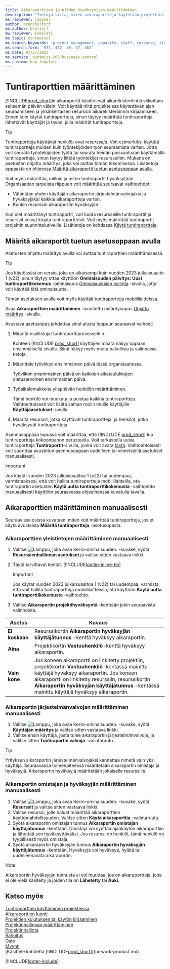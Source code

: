 ```yaml
---
title: Aikaraporttien ja niiden hyväksymisen määrittäminen
description: 'Tietoja siitä, miten aikaraportteja käytetään projektien ja resurssien ajan seuraamiseen.'
ms.reviewer: jswymer
author: brentholtorf
ms.author: bholtorf
mw.reviewer: ivkoleti
ms.topic: conceptual
ms.search.keywords: 'project management, capacity, staff, resource, time sheet'
ms.search.form: '977, 462, 76, 77, 462'
ms.date: 07/27/2023
ms.service: dynamics-365-business-central
ms.custom: bap-template
---
```

# Tuntiraporttien määrittäminen

[!INCLUDE[prod_short](includes/prod_short.md)]in aikaraportit käsittelevät aikarekisteröintiä viikoittain seitsemän päivän välein. Voit käyttää niitä projekteissa käytettävän ajan seuraamiseen ja yksinkertaisen resurssin aikarekisteröinnin kirjaamiseen. Ennen kuin käytät tuntiraportteja, sinun täytyy määrittää tuntiraportteja lähettävät käyttäjät ja tavan, jolla määrität tuntiraportteja.  

> [!TIP]
> Tuntiraportteja käyttävät henkilöt ovat *resursseja*. Voit esimerkiksi käyttää tuntiraportteja muiden kuin työntekijöiden työn seuraamista varten. Jotta voit seurata työntekijöiden työtä tai seurata heidän poissaoloaan käyttämällä tuntiraportteja, sinun täytyy liittää työntekijät resursseihin. Mukana on asetusten ohjattu määritys, joka voi auttaa tämän tekemisessä. Lisätietoja oppaasta on ohjeessa [Määritä aikaraportit tuetun asetusoppaan avulla](#set-up-time-sheets-with-the-assisted-setup-guide).  

Voit myös määrittää, milloin ja miten tuntiraportit hyväksytään. Organisaation tarpeista riippuen voit määrittää seuraavat vaihtoehdot:

* Vähintään yhden käyttäjän aikaraportin järjestelmänvalvojaksi ja hyväksyjäksi kaikkia aikaraportteja varten.
* Kunkin resurssin aikaraportin hyväksyjän.

Kun olet määrittänyt tuntiraportit, voit luoda resursseille tuntiraportit ja resurssit voivat kirjata tuntiraporttirivit. Voit myös määrittää tuntiraportit projektin suunnitteluriveille. Lisätietoja on kohdassa [Käytä tuntiraportteja](projects-how-use-time-sheets.md).  

## Määritä aikaraportit tuetun asetusoppaan avulla

Asetusten ohjattu määritys avulla voi auttaa tuntiraporttien määrittämisessä.  

> [!TIP]
> Jos käytössäsi on versio, joka on aikaisempi kuin vuoden 2023 julkaisuaalto 1 (v22), sinun täytyy ottaa käyttöön **Ominaisuuden päivitys: Uusi tuntiraporttikokemus** -ominaisuus [Ominaisuuksien hallinta](https://businesscentral.dynamics.com/?page=2610) -sivulla, jotta voit käyttää tätä ominaisuutta.
>
> Tämän asetuksen avulla voit myös käyttää tuntiraportteja mobiililaitteissa.

Avaa **Aikaraporttien määrittäminen** -avustettu määritysopas [Ohjattu määritys](https://businesscentral.dynamics.com/?page=1801) -sivulla.

Avustava asetusopas johdattaa sinut alusta loppuun seuraavat vaiheet:

1. Määritä osallistujat tuntiraporttiprosesseihin.

    Kohteen [!INCLUDE [prod_short](includes/prod_short.md)] käyttäjien määrä näkyy oppaan ensimmäisellä sivulla. Siinä näkyy myös muita pakollisia ja valinnaisia tietoja.  
2. Määrittele työviikon ensimmäinen päivä tässä organisaatiossa.

    Työviikon ensimmäinen päivä on kaikkien aikataulukkojen oletusarvoinen ensimmäinen päivä.
3. Työaikalomakkeita ylläpitävän henkilön määrittäminen.

    Tämä henkilö voi muokata ja poistaa kaikkia tuntiraportteja. Vaihtoehtoisesti voit lisätä saman roolin muille käyttäjille **Käyttäjäasetukset**-sivulla.
4. Määritä resurssit, jotka käyttävät tuntiraportteja, ja henkilöt, jotka hyväksyvät tuntiraportteja.

Asennusoppaan lopussa voit määrittää, että [!INCLUDE [prod_short](includes/prod_short.md)] luo tuntiraportteja kokoonpanon perusteella. Voit tarkastella uusia tuntiraportteja **Tuntiraportit**-sivulla, jonka voit avata [tästä](https://businesscentral.dynamics.com/?page=951). Vaihtoehtoisesti voit suorittaa avustetun asennusoppaan uudelleen tai viimeistellä asetukset manuaalisesti.

> [!IMPORTANT]
> Jos käytät vuoden 2023 julkaisuaaltoa 1 (v22) tai uudempaa, varmistaaksesi, että voit hallita tuntiraportteja mobiililaitteilla, ota tuntiraportin asetusten **Käytä uutta tuntiraporttikokemusta** -vaihtoehto manuaalisesti käyttöön seuraavassa ohjeaiheessa kuvatulla tavalla.

## Aikaraporttien määrittäminen manuaalisesti

Seuraavissa osissa kuvataan, miten voit määrittää tuntiraportteja, jos et käytä avusteista **Määritä tuntiraportteja** -asetusopasta.  

### Aikaraporttien yleistietojen määrittäminen manuaalisesti

1. Valitse ![Lamppu, joka avaa Kerro-ominaisuuden.](media/ui-search/search_small.png "Kerro, mitä haluat tehdä") -kuvake, syötä **Resurssienhallinnan asetukset** ja valitse sitten vastaava linkki.  
1. Täytä tarvittavat kentät. [!INCLUDE[tooltip-inline-tip](includes/tooltip-inline-tip_md.md)]

   > [!IMPORTANT]
   > Jos käytät vuoden 2023 julkaisuaaltoa 1 (v22) tai uudempaa, varmista, että voit hallita tuntiraportteja mobiililaitteissa, ota käyttöön **Käytä uutta tuntiraporttikokemusta** -vaihtoehto.
1. Valitse **Aikaraportin projektihyväksyntä** -kenttään jokin seuraavista valinnoista.

| Asetus | Kuvaus |
| --- | --- |
| **Ei koskaan** |Resurssikortin **Aikaraportin hyväksyjän käyttäjätunnus** -kenttä hyväksyy aikaraportin. |
| **Aina** |Projektikortin **Vastuuhenkilö**-kenttä hyväksyy aikaraportin. |
| **Vain kone** |Jos koneen aikaraportti on linkitetty projektiin, projektikortin **Vastuuhenkilö**-kentässä mainittu käyttäjä hyväksyy aikaraportin. Jos koneen aikaraportti on linkitetty resurssiin, resurssikortin **Aikaraportin hyväksyjän käyttäjätunnus** -kentässä mainittu käyttäjä hyväksyy aikaraportin. |

### Aikaraportin järjestelmänvalvojan määrittäminen manuaalisesti

1. Valitse ![Lamppu, joka avaa Kerro-ominaisuuden.](media/ui-search/search_small.png "Kerro, mitä haluat tehdä") -kuvake, syötä **Käyttäjän määritys** ja valitse sitten vastaava linkki.  
2. Valitse ensin käyttäjä, josta tulee aikaraportin järjestelmänvalvoja, ja valitse sitten **Tuntiraportin valvoja** -valintaruutu.  

> [!TIP]  
> Yrityksen aikaraportin järjestelmänvalvojaksi kannattaa nimetä vain yksi käyttäjä. Seuraavassa toimenpiteessä määritetään aikaraportin omistaja ja hyväksyjä. Aikaraportin hyväksyjä määritetään jokaiselle resurssille.  

### Aikaraportin omistajan ja hyväksyjän määrittäminen manuaalisesti

1. Valitse ![Lamppu, joka avaa Kerro-ominaisuuden.](media/ui-search/search_small.png "Kerro, mitä haluat tehdä") -kuvake, syötä **Resurssit** ja valitse sitten vastaava linkki.
2. Valitse resurssi, jolle haluat määrittää aikaraporttien käyttömahdollisuuden. Valitse sitten **Käytä aikaraporttia** -valintaruutu.  
3. Syötä aikaraportin omistajan tunnus **Aikaraportin omistajan käyttäjätunnus** -kenttään. Omistaja voi syöttää ajankäytön aikaraporttiin ja lähettää sen hyväksyttäväksi. Jos resurssi on henkilö, tämä henkilö on tyypillisesti myös omistaja.  
4. Syötä aikaraportin hyväksyjän tunnus **Aikaraportin hyväksyjän käyttäjätunnus** -kenttään. Hyväksyjä voi hyväksyä, hylätä tai uudelleenavata aikaraportin.  

> [!NOTE]  
> Aikaraportin hyväksyjän tunnusta ei voi muuttaa, jos on aikaraportteja, joita ei ole vielä käsitelty ja joiden tila on **Lähetetty** tai **Auki**.

## Katso myös

[Tuntiraporttien käyttäminen projekteissa](projects-how-use-time-sheets.md)  
[Aikaraporttien luonti](projects-how-use-time-sheets.md#create-time-sheets)  
[Projektien kulutuksen tai käytön kirjaaminen](projects-how-record-job-usage.md)  
[Projektinhallinnan määrittäminen](projects-setup-projects.md)  
[Projektinhallinta](projects-manage-projects.md)  
[Rahoitus](finance.md)  
[Osto](purchasing-manage-purchasing.md)  
[Myynti](sales-manage-sales.md)  
[Käsittele kohdetta [!INCLUDE[prod_short](includes/prod_short.md)]](ui-work-product.md)  

[!INCLUDE[footer-include](includes/footer-banner.md)]
